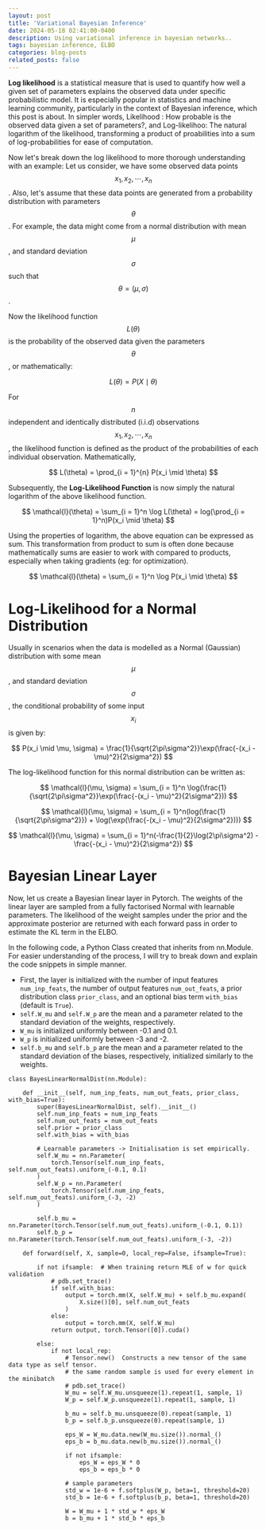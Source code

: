 ```yaml
---
layout: post
title: 'Variational Bayesian Inference'
date: 2024-05-18 02:41:00-0400
description: Using variational inference in bayesian networks..
tags: bayesian inference, ELBO
categories: blog-posts
related_posts: false
---
```

**Log likelihood** is a statistical measure that is used to quantify how well a given set of parameters explains the observed data under specific probabilistic model. It is especially popular in statistics and machine learning community, particularly in the context of Bayesian inference, which this post is about.
In simpler words, Likelihood : How probable is the observed data given a set of parameters?, and Log-likelihoo: The natural logarithm of the likelihood, transforming a product of proabilities into a sum of log-probabilities for ease of computation.

Now let's break down the log likelihood to more thorough understanding with an example:
Let us consider, we have some observed data points $$x_1, x_2, \cdots, x_n$$. Also, let's assume that these data points are generated from a probability distribution with parameters $$\theta$$. For example, the data might come from a normal distribution with mean $$\mu$$, and standard deviation $$\sigma$$ such that $$\theta = (\mu, \sigma)$$.

Now the likelihood function $$L(\theta)$$ is the probability of the observed data given the parameters $$\theta$$, or mathematically:

$$
L(\theta) = P(X \mid \theta)
$$

For $$n$$ independent and identically distributed (i.i.d) observations $$x_1, x_2, \cdots, x_n$$, the likelihood function is defined as the product of the probabilities of each individual observation. Mathematically,

$$
L(\theta) = \prod_{i = 1}^{n} P(x_i \mid \theta)
$$

Subsequently, the **Log-Likelihood Function** is now simply the natural logarithm of the above likelihood function.

$$
\mathcal{l}(\theta) = \sum_{i = 1}^n \log L(\theta) = log(\prod_{i = 1}^n)P(x_i \mid \theta)
$$

Using the properties of logarithm, the above equation can be expressed as sum. This transformation from product to sum is often done because mathematically sums are easier to work with compared to products, especially when taking gradients (eg: for optimization).

$$
\mathcal{l}(\theta) = \sum_{i = 1}^n \log P(x_i \mid \theta)
$$

Log-Likelihood for a Normal Distribution
======
Usually in scenarios when the data is modelled as a Normal (Gaussian) distribution with some mean $$\mu$$, and standard deviation $$\sigma$$, the conditional probability of some input $$x_i$$ is given by:

$$
P(x_i \mid \mu, \sigma) = \frac{1}{\sqrt{2\pi\sigma^2}}\exp(\frac{-(x_i - \mu)^2}{2\sigma^2})
$$

The log-likelihood function for this normal distribution can be written as:

$$
\mathcal{l}(\mu, \sigma) = \sum_{i = 1}^n \log(\frac{1}{\sqrt{2\pi\sigma^2}}\exp(\frac{-(x_i - \mu)^2}{2\sigma^2}))
$$

$$
\mathcal{l}(\mu, \sigma) = \sum_{i = 1}^n(log(\frac{1}{\sqrt{2\pi\sigma^2}}) + \log(\exp(\frac{-(x_i - \mu)^2}{2\sigma^2})))
$$

$$
\mathcal{l}(\mu, \sigma) = \sum_{i = 1}^n(-\frac{1}{2}\log(2\pi\sigma^2) - \frac{-(x_i - \mu)^2}{2\sigma^2})
$$

Bayesian Linear Layer 
======
Now, let us create a Bayesian linear layer in Pytorch. The weights of the linear layer are sampled from a fully factorised Normal with learnable parameters. The likelihood
of the weight samples under the prior and the approximate posterior are returned with each forward pass in order to estimate the KL term in the ELBO.

In the following code, a Python Class created that inherits from nn.Module. For easier understanding of the process, I will try to break down and explain the code snippets in simple manner. 
- First, the layer is initialized with the number of input features `num_inp_feats`, the number of output features `num_out_feats`, a prior distribution class `prior_class`, and an optional bias term `with_bias` (default is `True`).
- `self.W_mu` and `self.W_p` are the mean and a parameter related to the standard deviation of the weights, respectively.
- `W_mu` is initialized uniformly between -0.1 and 0.1.
- `W_p` is initialized uniformly between -3 and -2.
- `self.b_mu` and `self.b_p` are the mean and a parameter related to the standard deviation of the biases, respectively, initialized similarly to the weights.

```
class BayesLinearNormalDist(nn.Module):

    def __init__(self, num_inp_feats, num_out_feats, prior_class, with_bias=True):
        super(BayesLinearNormalDist, self).__init__()
        self.num_inp_feats = num_inp_feats
        self.num_out_feats = num_out_feats
        self.prior = prior_class
        self.with_bias = with_bias

        # Learnable parameters -> Initialisation is set empirically.
        self.W_mu = nn.Parameter(
            torch.Tensor(self.num_inp_feats, self.num_out_feats).uniform_(-0.1, 0.1)
        )
        self.W_p = nn.Parameter(
            torch.Tensor(self.num_inp_feats, self.num_out_feats).uniform_(-3, -2)
        )

        self.b_mu = nn.Parameter(torch.Tensor(self.num_out_feats).uniform_(-0.1, 0.1))
        self.b_p = nn.Parameter(torch.Tensor(self.num_out_feats).uniform_(-3, -2))

```

```
    def forward(self, X, sample=0, local_rep=False, ifsample=True):

        if not ifsample:  # When training return MLE of w for quick validation
            # pdb.set_trace()
            if self.with_bias:
                output = torch.mm(X, self.W_mu) + self.b_mu.expand(
                    X.size()[0], self.num_out_feats
                )
            else:
                output = torch.mm(X, self.W_mu)
            return output, torch.Tensor([0]).cuda()
```

```
        else:
            if not local_rep:
                # Tensor.new()  Constructs a new tensor of the same data type as self tensor.
                # the same random sample is used for every element in the minibatch
                # pdb.set_trace()
                W_mu = self.W_mu.unsqueeze(1).repeat(1, sample, 1)
                W_p = self.W_p.unsqueeze(1).repeat(1, sample, 1)

                b_mu = self.b_mu.unsqueeze(0).repeat(sample, 1)
                b_p = self.b_p.unsqueeze(0).repeat(sample, 1)

                eps_W = W_mu.data.new(W_mu.size()).normal_()
                eps_b = b_mu.data.new(b_mu.size()).normal_()

                if not ifsample:
                    eps_W = eps_W * 0
                    eps_b = eps_b * 0

                # sample parameters
                std_w = 1e-6 + f.softplus(W_p, beta=1, threshold=20)
                std_b = 1e-6 + f.softplus(b_p, beta=1, threshold=20)

                W = W_mu + 1 * std_w * eps_W
                b = b_mu + 1 * std_b * eps_b
```